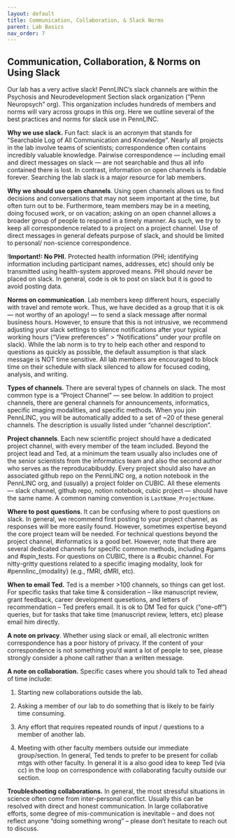 ```yaml
---
layout: default
title: Communication, Collaboration, & Slack Norms 
parent: Lab Basics
nav_order: 7
---
```

## Communication, Collaboration, & Norms on Using Slack

Our lab has a very active slack! PennLINC’s slack channels are within the Psychosis and Neurodevelopment Section slack organization (”Penn Neuropsych” org).  This organization includes hundreds of members and norms will vary across groups in this org.  Here we outline several of the best practices and norms for slack use in PennLINC.

**Why we use slack.** Fun fact: slack is an acronym that stands for “Searchable Log of All Communication and Knowledge”.  Nearly all projects in the lab involve teams of scientists; correspondence often contains incredibly valuable knowledge.  Pairwise correspondence — including email and direct messages on slack — are not searchable and thus all info contained there is lost. In contrast, information on open channels is findable forever.  Searching the lab slack is a major resource for lab members. 

**Why we should use open channels**.   Using open channels allows us to find decisions and conversations that may not seem important at the time, but often turn out to be.  Furthermore, team members may be in a meeting, doing focused work, or on vacation; asking on an open channel allows a broader group of people to respond in a timely manner.  As such, we try to keep all correspondence related to a project on a project channel.  Use of direct messages in general defeats purpose of slack, and should be limited to personal/ non-science correspondence. 

!**Important!: No PHI.** Protected health information (PHI; identifying information including participant names, addresses, etc) should only be transmitted using health-system approved means. PHI should *never* be placed on slack.  In general, code is ok to post on slack but it is good to avoid posting data.

**Norms on communication**.  Lab members keep different hours, especially with travel and remote work.  Thus, we have decided as a group that it is ok — not worthy of an apology! — to send  a slack message after normal business hours.  However, to ensure that this is not intrusive, we recommend adjusting your slack settings to silence notifications after your typical working hours (“View preferences” > “Notifications” under your profile on slack).  While the lab norm is to try to help each other and respond to questions as quickly as possible, the default assumption is that slack message is NOT time sensitive.  All lab members are encouraged to block time on their schedule with slack silenced to allow for focused coding, analysis, and writing.  

**Types of channels**.  There are several types of channels on slack.  The most common type is a “Project Channel” — see below.  In addition to project channels, there are general channels for announcements, informatics, specific imaging modalities, and specific methods.  When you join PennLINC, you will be automatically added to a set of ~20 of these general channels.  The description is usually listed under “channel description”.  

**Project channels**. Each new scientific project should have a dedicated project channel, with every member of the team included.  Beyond the project lead and Ted, at a minimum the team usually also includes one of the senior scientists from the informatics team and also the second author who serves as the reproducabibuddy.  Every project should also have an associated github repo on the PennLINC org, a notion notebook in the PennLINC org, and (usually) a project folder on CUBIC.  All these elements — slack channel, github repo, notion notebook, cubic project — should have the same name.  A common naming convention is `LastName_ProjectName`.  

**Where to post questions**.  It can be confusing where to post questions on slack.  In general, we recommend first posting to your project channel, as responses will be more easily found.  However, sometimes expertise beyond the core project team will be needed.  For technical questions beyond the project channel, #informatics is a good bet.  However, note that there are several dedicated channels for specific common methods, including #gams and #spin_tests. For questions on CUBIC, there is a #cubic channel.  For nitty-gritty questions related to a specific imaging modality, look for #pennlinc_{modality} (e.g., fMRI, dMRI, etc).

**When to email Ted.**  Ted is a member >100 channels, so things can get lost.  For specific tasks that take time & consideration – like manuscript review, grant feedback, career development quesetions, and letters of recommendation – Ted prefers email.  It is ok to DM Ted for quick (“one-off”) queries, but for tasks that take time (manuscript review, letters, etc) please email him directly.

**A note on privacy**. Whether using slack or email,  all electronic written correspondence has a poor history of privacy. If the content of your correspondence is not something you’d want a lot of people to see, please strongly consider a phone call rather than a written message.

**A note on collaboration.**  Specific cases where you should talk to Ted ahead of time include:

1) Starting new collaborations outside the lab.

2) Asking a member of our lab to do something that is likely to be fairly time consuming.

3) Any effort that requires repeated rounds of input / questions to a member of another lab.

4) Meeting with other faculty members outside our immediate group/section. In general, Ted tends to prefer to be present for collab mtgs with other faculty. In general it is a also good idea to keep Ted (via cc) in the loop on correspondence with collaborating faculty outside our section.

**Troubleshooting collaborations.** In general, the most stressful situations in science often come from inter-personal conflict. Usually this can be resolved with direct and honest communication. In large collaborative efforts, some degree of mis-communication is inevitable – and does not reflect anyone “doing something wrong” – please don’t hesitate to reach out to discuss.

 
